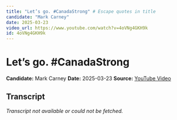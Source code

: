 ```yaml
---
title: "Let’s go. #CanadaStrong" # Escape quotes in title
candidate: "Mark Carney"
date: 2025-03-23
video_url: https://www.youtube.com/watch?v=4oVNg4GKH9k
id: 4oVNg4GKH9k
---
```


# Let’s go. #CanadaStrong

**Candidate:** Mark Carney
**Date:** 2025-03-23
**Source:** [YouTube Video](https://www.youtube.com/watch?v=4oVNg4GKH9k)

## Transcript

*Transcript not available or could not be fetched.*